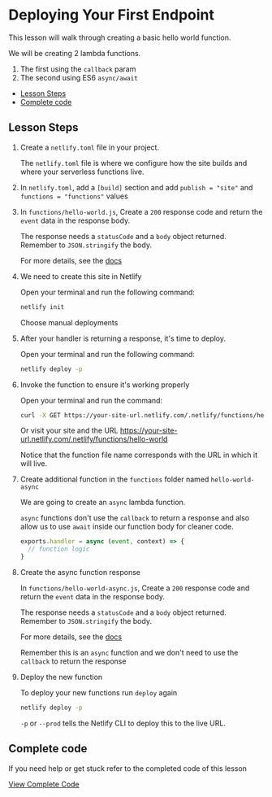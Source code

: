 # Deploying Your First Endpoint

This lesson will walk through creating a basic hello world function.

We will be creating 2 lambda functions.

1. The first using the `callback` param
2. The second using ES6 `async/await`

- [Lesson Steps](#lesson-steps)
- [Complete code](#complete-code)

## Lesson Steps

1. Create a `netlify.toml` file in your project.

    The `netlify.toml` file is where we configure how the site builds and where your serverless functions live.

2. In `netlify.toml`, add a `[build]` section and add `publish = "site"` and `functions = "functions"` values

3. In `functions/hello-world.js`, Create a `200` response code and return the `event` data in the response body.

    The response needs a `statusCode` and a `body` object returned. Remember to `JSON.stringify` the body.

    For more details, see the [docs](https://bit.ly/2uEFyKU)

3. We need to create this site in Netlify

    Open your terminal and run the following command:

    ```bash
    netlify init
    ```

    Choose manual deployments

4. After your handler is returning a response, it's time to deploy.

    Open your terminal and run the following command:

    ```bash
    netlify deploy -p
    ```

5. Invoke the function to ensure it's working properly

    Open your terminal and run the command:

    ```bash
    curl -X GET https://your-site-url.netlify.com/.netlify/functions/hello-world
    ```

    Or visit your site and the URL https://your-site-url.netlify.com/.netlify/functions/hello-world

    Notice that the function file name corresponds with the URL in which it will live.

6. Create additional function in the `functions` folder named `hello-world-async`

    We are going to create an `async` lambda function.

    `async` functions don't use the `callback` to return a response and also allow us to use `await` inside our function body for cleaner code.

    ```js
    exports.handler = async (event, context) => {
      // function logic
    }
    ```

7. Create the async function response

    In `functions/hello-world-async.js`, Create a `200` response code and return the `event` data in the response body.

    The response needs a `statusCode` and a `body` object returned. Remember to `JSON.stringify` the body.

    For more details, see the [docs](https://bit.ly/2uEFyKU)

    Remember this is an `async` function and we don't need to use the `callback` to return the response

8. Deploy the new function

    To deploy your new functions run `deploy` again

    ```bash
    netlify deploy -p
    ```

    `-p` or `--prod` tells the Netlify CLI to deploy this to the live URL.








## Complete code

If you need help or get stuck refer to the completed code of this lesson

[View Complete Code](https://github.com/DavidWells/netlify-functions-workshop/tree/master/lessons-code-complete/core-concepts/1-hello-world)
